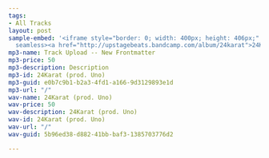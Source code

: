 ```yaml
---
tags:
- All Tracks
layout: post
sample-embed: '<iframe style="border: 0; width: 400px; height: 406px;" src="https://bandcamp.com/EmbeddedPlayer/album=3424510307/size=large/bgcol=ffffff/linkcol=0687f5/artwork=none/track=215376352/transparent=true/"
  seamless><a href="http://upstagebeats.bandcamp.com/album/24karat">24Karat by UpstageBeats</a></iframe>'
mp3-name: Track Upload -- New Frontmatter
mp3-price: 50
mp3-description: Description
mp3-id: 24Karat (prod. Uno)
mp3-guid: e0b7c9b1-b2a3-4fd1-a166-9d3129893e1d
mp3-url: "/"
wav-name: 24Karat (prod. Uno)
wav-price: 50
wav-description: 24Karat (prod. Uno)
wav-id: 24Karat (prod. Uno)
wav-url: "/"
wav-guid: 5b96ed38-d882-41bb-baf3-1385703776d2

---
```

